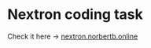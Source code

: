# Nextron coding task

Check it here -> [nextron.norbertb.online](https://nextron.norbertb.online)

